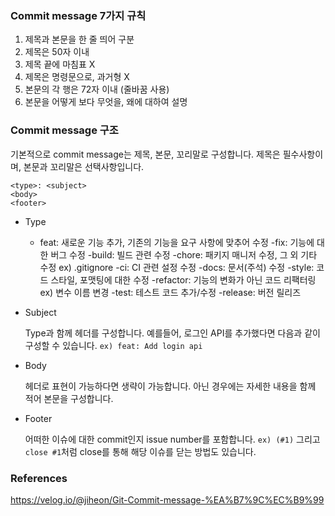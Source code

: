 ### Commit message 7가지 규칙
1. 제목과 본문을 한 줄 띄어 구분
2. 제목은 50자 이내
3. 제목 끝에 마침표 X
4. 제목은 명령문으로, 과거형 X
5. 본문의 각 행은 72자 이내 (줄바꿈 사용)
6. 본문을 어떻게 보다 무엇을, 왜에 대하여 설명

### Commit message 구조
기본적으로 commit message는 제목, 본문, 꼬리말로 구성합니다.
제목은 필수사항이며, 본문과 꼬리말은 선택사항입니다.

```
<type>: <subject>
<body>
<footer>
```


- Type
  
  - feat: 새로운 기능 추가, 기존의 기능을 요구 사항에 맞추어 수정
  -fix: 기능에 대한 버그 수정
  -build: 빌드 관련 수정
  -chore: 패키지 매니저 수정, 그 외 기타 수정 ex) .gitignore
  -ci: CI 관련 설정 수정
  -docs: 문서(주석) 수정
  -style: 코드 스타일, 포맷팅에 대한 수정
  -refactor: 기능의 변화가 아닌 코드 리팩터링 ex) 변수 이름 변경
  -test: 테스트 코드 추가/수정
  -release: 버전 릴리즈
  
- Subject
  
  Type과 함께 헤더를 구성합니다. 예를들어, 로그인 API를 추가했다면 다음과 같이 구성할 수 있습니다.
  `ex) feat: Add login api`
  
- Body
  
  헤더로 표현이 가능하다면 생략이 가능합니다. 아닌 경우에는 자세한 내용을 함께 적어 본문을 구성합니다.
  
- Footer
  
  어떠한 이슈에 대한 commit인지 issue number를 포함합니다. `ex) (#1)`
  그리고 `close #1`처럼 close를 통해 해당 이슈를 닫는 방법도 있습니다.

### References
<https://velog.io/@jiheon/Git-Commit-message-%EA%B7%9C%EC%B9%99>

